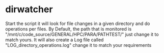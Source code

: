 # dirwatcher
Start the script it will look for file changes in a given directory and do operations per files. 
By Default, the path that is monitored is "/mnt/c/code_source/GENERAL/HPC/PARA/PATHTEST/" just change it to match yours.
It will also create a Log file called "LOG_directory_operations.log" change it to match your requirements
